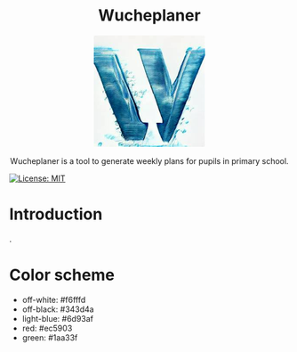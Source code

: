 <div align="center">
  <h1>Wucheplaner</h1>
  <img src="./images/wucheplaner_logo_1.png" width="200"/>
  <p>Wucheplaner is a tool to generate weekly plans for pupils in primary school.</p>
</div>

[![License: MIT](https://img.shields.io/badge/License-MIT-blue.svg)](https://opensource.org/licenses/MIT)

# Introduction

.

# Color scheme

* off-white: #f6fffd
* off-black: #343d4a
* light-blue: #6d93af
* red: #ec5903
* green: #1aa33f
